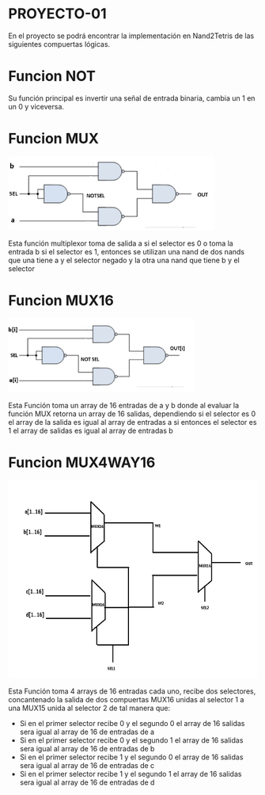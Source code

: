 # PROYECTO-01
En el proyecto se podrá encontrar la implementación en Nand2Tetris de las siguientes compuertas lógicas.

<h1>Funcion NOT</h1>
<p>Su función principal es invertir una señal de entrada binaria, cambia un 1 en un 0 y viceversa.</p>

<h1>Funcion MUX</h1>
<img style="height:150px" src="./diagramas/MUX.png">
<p>Esta función multiplexor toma de salida a si el selector es 0 o  toma la entrada b si el selector es 1,
  entonces se utilizan una nand de dos nands que una tiene a y el selector negado y la otra una nand que
  tiene b y el selector
</p>
<h1>Funcion MUX16</h1>
<img style="height:150px" src="./diagramas/MUX16.png">
<p>Esta Función toma un array de 16 entradas de a y b donde al evaluar
  la función MUX retorna un array de 16 salidas, dependiendo si el selector es 0 el array de la
  salida es igual al array de entradas a si entonces el selector es 1 el array de salidas es igual
  al array de entradas b
</p>
<h1>Funcion MUX4WAY16</h1>
<img style="height:400px" src="./diagramas/MUX4WAY16.png">
<p>Esta Función toma 4 arrays de 16 entradas cada uno, recibe dos selectores, concantenado la salida de dos compuertas MUX16 unidas al selector 1 a una MUX15 unida al selector 2 de tal manera que:
</p>
<ul>
  <li>Si en el primer selector recibe 0 y el segundo 0 el array de 16 salidas sera igual al array de 16 de entradas de a</li>
  <li>Si en el primer selector recibe 0 y el segundo 1 el array de 16 salidas sera igual al array de 16 de entradas de b</li>
  <li>Si en el primer selector recibe 1 y el segundo 0 el array de 16 salidas sera igual al array de 16 de entradas de c</li>
  <li>Si en el primer selector recibe 1 y el segundo 1 el array de 16 salidas sera igual al array de 16 de entradas de d</li>
  

</ul>
